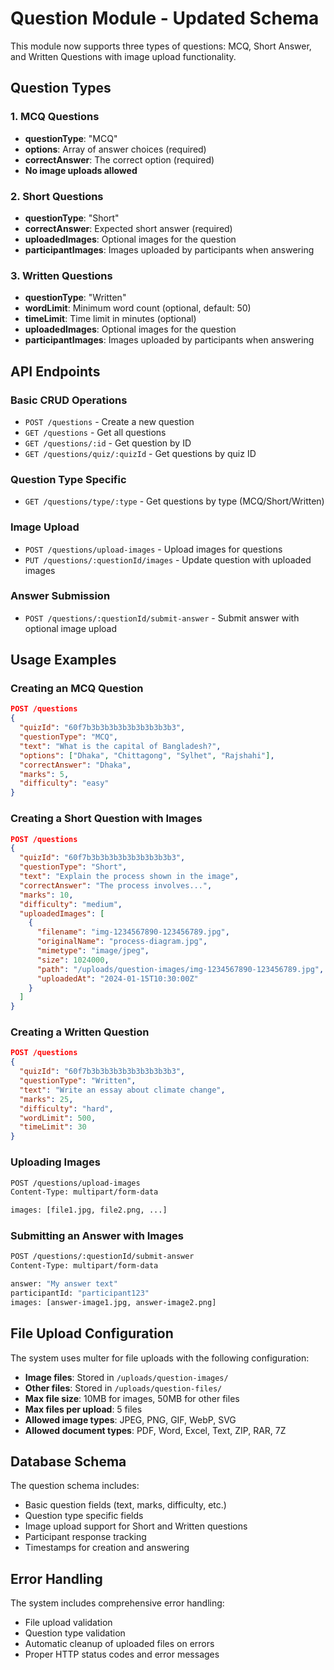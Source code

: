 # Question Module - Updated Schema

This module now supports three types of questions: MCQ, Short Answer, and Written Questions with image upload functionality.

## Question Types

### 1. MCQ Questions

- **questionType**: "MCQ"
- **options**: Array of answer choices (required)
- **correctAnswer**: The correct option (required)
- **No image uploads allowed**

### 2. Short Questions

- **questionType**: "Short"
- **correctAnswer**: Expected short answer (required)
- **uploadedImages**: Optional images for the question
- **participantImages**: Images uploaded by participants when answering

### 3. Written Questions

- **questionType**: "Written"
- **wordLimit**: Minimum word count (optional, default: 50)
- **timeLimit**: Time limit in minutes (optional)
- **uploadedImages**: Optional images for the question
- **participantImages**: Images uploaded by participants when answering

## API Endpoints

### Basic CRUD Operations

- `POST /questions` - Create a new question
- `GET /questions` - Get all questions
- `GET /questions/:id` - Get question by ID
- `GET /questions/quiz/:quizId` - Get questions by quiz ID

### Question Type Specific

- `GET /questions/type/:type` - Get questions by type (MCQ/Short/Written)

### Image Upload

- `POST /questions/upload-images` - Upload images for questions
- `PUT /questions/:questionId/images` - Update question with uploaded images

### Answer Submission

- `POST /questions/:questionId/submit-answer` - Submit answer with optional image upload

## Usage Examples

### Creating an MCQ Question

```json
POST /questions
{
  "quizId": "60f7b3b3b3b3b3b3b3b3b3b3",
  "questionType": "MCQ",
  "text": "What is the capital of Bangladesh?",
  "options": ["Dhaka", "Chittagong", "Sylhet", "Rajshahi"],
  "correctAnswer": "Dhaka",
  "marks": 5,
  "difficulty": "easy"
}
```

### Creating a Short Question with Images

```json
POST /questions
{
  "quizId": "60f7b3b3b3b3b3b3b3b3b3b3",
  "questionType": "Short",
  "text": "Explain the process shown in the image",
  "correctAnswer": "The process involves...",
  "marks": 10,
  "difficulty": "medium",
  "uploadedImages": [
    {
      "filename": "img-1234567890-123456789.jpg",
      "originalName": "process-diagram.jpg",
      "mimetype": "image/jpeg",
      "size": 1024000,
      "path": "/uploads/question-images/img-1234567890-123456789.jpg",
      "uploadedAt": "2024-01-15T10:30:00Z"
    }
  ]
}
```

### Creating a Written Question

```json
POST /questions
{
  "quizId": "60f7b3b3b3b3b3b3b3b3b3b3",
  "questionType": "Written",
  "text": "Write an essay about climate change",
  "marks": 25,
  "difficulty": "hard",
  "wordLimit": 500,
  "timeLimit": 30
}
```

### Uploading Images

```bash
POST /questions/upload-images
Content-Type: multipart/form-data

images: [file1.jpg, file2.png, ...]
```

### Submitting an Answer with Images

```bash
POST /questions/:questionId/submit-answer
Content-Type: multipart/form-data

answer: "My answer text"
participantId: "participant123"
images: [answer-image1.jpg, answer-image2.png]
```

## File Upload Configuration

The system uses multer for file uploads with the following configuration:

- **Image files**: Stored in `/uploads/question-images/`
- **Other files**: Stored in `/uploads/question-files/`
- **Max file size**: 10MB for images, 50MB for other files
- **Max files per upload**: 5 files
- **Allowed image types**: JPEG, PNG, GIF, WebP, SVG
- **Allowed document types**: PDF, Word, Excel, Text, ZIP, RAR, 7Z

## Database Schema

The question schema includes:

- Basic question fields (text, marks, difficulty, etc.)
- Question type specific fields
- Image upload support for Short and Written questions
- Participant response tracking
- Timestamps for creation and answering

## Error Handling

The system includes comprehensive error handling:

- File upload validation
- Question type validation
- Automatic cleanup of uploaded files on errors
- Proper HTTP status codes and error messages
